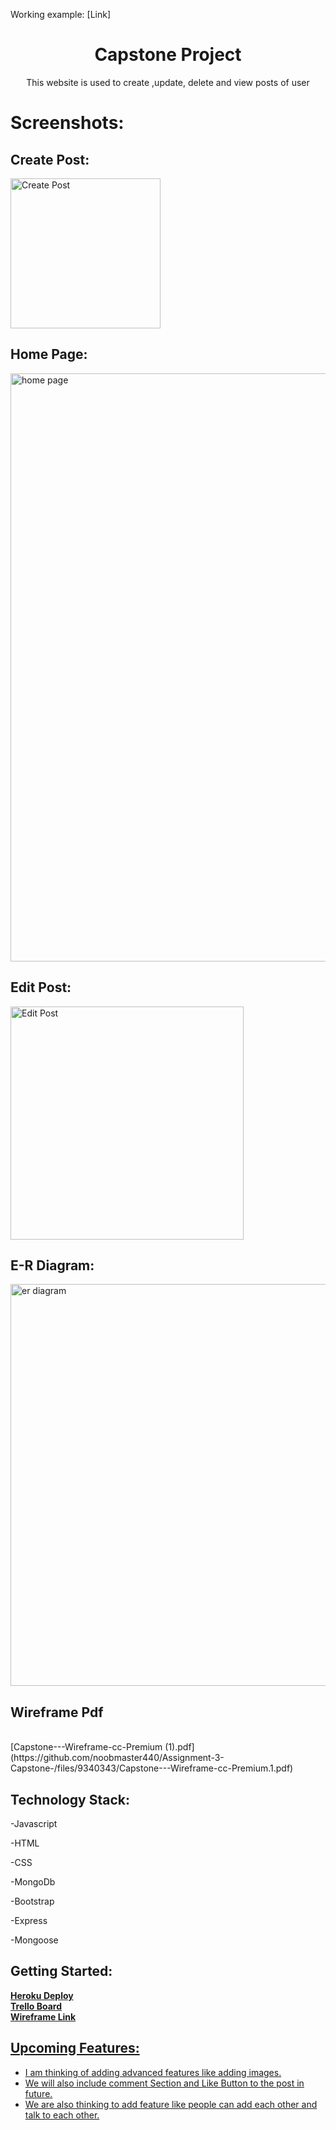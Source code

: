 Working example: [Link]
<h1 align="center">Capstone Project</h1>
<p align="center">This website is used to create ,update, delete and view posts of user</p>

</p>
<b><h1>Screenshots:</h1></b>
<h2>Create Post:</h2>

<img width="240" alt="Create Post" src="https://user-images.githubusercontent.com/98124989/184712629-58fc19cc-4619-4665-a8bd-fc9863548d05.PNG">
<h2>Home Page:</h2>
<img width="941" alt="home page" src="https://user-images.githubusercontent.com/98124989/184712721-4f2f2cd9-2443-4bb3-a691-493a595294e7.PNG">
<h2>Edit Post:</h2>

<img width="373" alt="Edit Post" src="https://user-images.githubusercontent.com/98124989/184712689-2faab060-9bc6-4cda-b867-a85aa2e08776.PNG">
<h2>E-R Diagram:</h2>




<img width="643" alt="er diagram" src="https://user-images.githubusercontent.com/98124989/184716287-0b719f59-a14c-4a55-a1dd-405d5c9924bc.png">
<h2>Wireframe Pdf</h2></br>
[Capstone---Wireframe-cc-Premium (1).pdf](https://github.com/noobmaster440/Assignment-3-Capstone-/files/9340343/Capstone---Wireframe-cc-Premium.1.pdf)

<h2>Technology Stack:</h2>
 <p> -Javascript </p>
 <p> -HTML </p>
 <p> -CSS </p>
 <p> -MongoDb </p>
 <p> -Bootstrap </p>
 <p> -Express </p>
 <p> -Mongoose</p>
<h2>Getting Started:</h2>
<b><a href = "https://capstonewddm.herokuapp.com/"> Heroku Deploy</a></b></br>
<b><a href = "https://trello.com/b/67cIZCeL/capstone-project"> Trello Board </a></b>
</br>
<b><a href = "https://wireframe.cc/pro/pp/e48c28603573210"</a>Wireframe Link</b>


<h2>Upcoming Features:</h2>
<ul>
 <li>I am thinking of adding advanced features like adding images.</li>
 <li>We will also include comment Section and Like Button to the post in future.</li>
 <li>We are also thinking to add feature like people can add each other and talk to each other.</li>
</ul>


